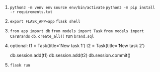 1. `python3 -m venv env`
   `source env/bin/activate`
   `python3 -m pip install -r requirements.txt`

2. `export FLASK_APP=app`
   `flask shell`

3. `from app import db`
   `from models import Task`
   `from models import CarBrands`
   `db.create_all()`
   run `brand.sql`

4. optional:
   t1 = Task(title='New task 1')
   t2 = Task(title='New task 2')

   db.session.add(t1)
   db.session.add(t2)
   db.session.commit()

5. `flask run`